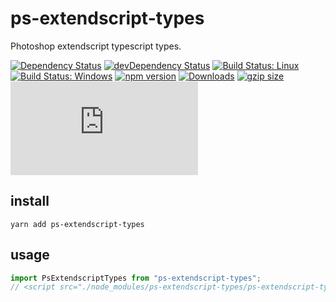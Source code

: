 # ps-extendscript-types

Photoshop extendscript typescript types.

[![Dependency Status](https://david-dm.org/plantain-00/ps-extendscript-types.svg)](https://david-dm.org/plantain-00/ps-extendscript-types)
[![devDependency Status](https://david-dm.org/plantain-00/ps-extendscript-types/dev-status.svg)](https://david-dm.org/plantain-00/ps-extendscript-types#info=devDependencies)
[![Build Status: Linux](https://travis-ci.org/plantain-00/ps-extendscript-types.svg?branch=master)](https://travis-ci.org/plantain-00/ps-extendscript-types)
[![Build Status: Windows](https://ci.appveyor.com/api/projects/status/github/plantain-00/ps-extendscript-types?branch=master&svg=true)](https://ci.appveyor.com/project/plantain-00/ps-extendscript-types/branch/master)
[![npm version](https://badge.fury.io/js/ps-extendscript-types.svg)](https://badge.fury.io/js/ps-extendscript-types)
[![Downloads](https://img.shields.io/npm/dm/ps-extendscript-types.svg)](https://www.npmjs.com/package/ps-extendscript-types)
[![gzip size](https://img.badgesize.io/https://unpkg.com/ps-extendscript-types?compression=gzip)](https://unpkg.com/ps-extendscript-types)
[![type-coverage](https://img.shields.io/badge/dynamic/json.svg?label=type-coverage&prefix=%E2%89%A5&suffix=%&query=$.typeCoverage.atLeast&uri=https%3A%2F%2Fraw.githubusercontent.com%2Fplantain-00%2Fps-extendscript-types%2Fmaster%2Fpackage.json)](https://github.com/plantain-00/ps-extendscript-types)

## install

`yarn add ps-extendscript-types`

## usage

```ts
import PsExtendscriptTypes from "ps-extendscript-types";
// <script src="./node_modules/ps-extendscript-types/ps-extendscript-types.min.js"></script>
```
